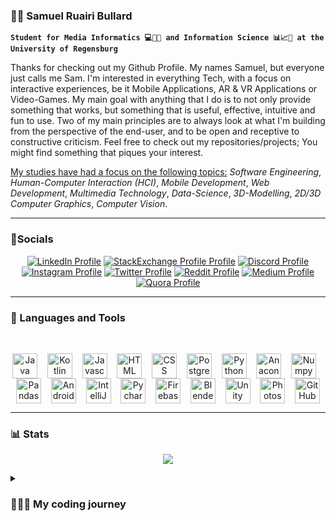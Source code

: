 ### 🙋🏻 Samuel Ruairi Bullard

**`Student for Media Informatics 💻📱🎥 and Information Science 📊📈🔣 at the University of Regensburg`**

Thanks for checking out my Github Profile. My names Samuel, but everyone just calls me Sam. I'm interested in everything Tech, with a focus on interactive experiences, be it Mobile Applications, AR & VR Applications or Video-Games. My main goal with anything that I do is to not only provide something that works, but something that is useful, effective, intuitive and fun to use. Two of my main principles are to always look at what I'm building from the perspective of the end-user, and to be open and receptive to constructive criticism. Feel free to check out my repositories/projects; You might find something that piques your interest. 

<ins> My studies have had a focus on the following topics:</ins> *Software Engineering*, *Human-Computer Interaction (HCI)*, *Mobile Development*, *Web Development*, *Multimedia Technology*, *Data-Science*, *3D-Modelling*, *2D/3D Computer Graphics*, *Computer Vision*.

---

### 📱Socials

<p align="center">
  <a href="https://www.linkedin.com/in/samuel-bullard-112539248/">
    <img alt="LinkedIn Profile" title="Check out my LinkedIn Profile!" src="https://img.shields.io/badge/LinkedIn-0077B5?style=for-the-badge&logo=linkedin&logoColor=white"/></a>
  <a href="https://meta.stackexchange.com/users/1398850/samuel-bullard">
    <img alt="StackExchange Profile Profile" title="Check out my StackExchange Profile!" src="https://img.shields.io/badge/StackExchange-%23ffffff.svg?&style=for-the-badge&logo=StackExchange&logoColor=white"/></a>
  <a href="https://discord.com/channels/@samudschigo#4989">
    <img alt="Discord Profile" title="Add me on Discord!" src="https://img.shields.io/badge/Discord-5865F2?style=for-the-badge&logo=discord&logoColor=white"/></a>
  <a href="https://www.instagram.com/samueltheonlyone/">
    <img alt="Instagram Profile" title="Check out my Instagram Profile!" src="https://img.shields.io/badge/Instagram-E4405F?style=for-the-badge&logo=instagram&logoColor=white"/></a>
  <a href="https://twitter.com/samudschigo">
    <img alt="Twitter Profile" title="Check out my Twitter Profile!" src="https://img.shields.io/badge/Twitter-1DA1F2?style=for-the-badge&logo=twitter&logoColor=whitew"/></a>
  <a href="https://www.reddit.com/user/samuel_bullard">
    <img alt="Reddit Profile" title="Check out my Reddit Profile!" src="https://img.shields.io/badge/Reddit-FF4500?style=for-the-badge&logo=reddit&logoColor=white"/></a>
  <a href="https://medium.com/@samuelbullard0">
    <img alt="Medium Profile" title="Check out my Medium Profile!" src="https://img.shields.io/badge/Medium-12100E?style=for-the-badge&logo=medium&logoColor=white"/></a>
  <a href="https://de.quora.com/profile/Samuel-Bullard">
    <img alt="Quora Profile" title="Check out my Quora Profile!" src="https://img.shields.io/badge/Quora-%23B92B27.svg?&style=for-the-badge&logo=Quora&logoColor=white"/>   </a>
</p>

---

### 🔧 Languages and Tools
<br />
<p align="center">
<img align="center" alt="Java" width="40px" src="https://cdn.jsdelivr.net/gh/devicons/devicon/icons/java/java-original.svg" />
&nbsp;&nbsp;
<img align="center" alt="Kotlin" width="40px" src="https://cdn.jsdelivr.net/gh/devicons/devicon/icons/kotlin/kotlin-original.svg" />
&nbsp;&nbsp;
<img align="center" alt="Javascript" width="40px" src="https://cdn.jsdelivr.net/gh/devicons/devicon/icons/javascript/javascript-original.svg" />
&nbsp;&nbsp;
<img align="center" alt="HTML" width="40px" src="https://cdn.jsdelivr.net/gh/devicons/devicon/icons/html5/html5-original.svg" />
&nbsp;&nbsp;
<img align="center" alt="CSS" width="40px" src="https://cdn.jsdelivr.net/gh/devicons/devicon/icons/css3/css3-original.svg" />
&nbsp;&nbsp;
<img align="center" alt="PostgreSQL" width="40px"src="https://cdn.jsdelivr.net/gh/devicons/devicon/icons/postgresql/postgresql-original.svg" />
&nbsp;&nbsp;
<img align="center" alt="Python" width="40px" src="https://cdn.jsdelivr.net/gh/devicons/devicon/icons/python/python-original.svg" />
&nbsp;&nbsp;
<img align="center" alt="Anaconda" width="40px" src="https://cdn.jsdelivr.net/gh/devicons/devicon/icons/anaconda/anaconda-original.svg" />
&nbsp;&nbsp;
<img align="center" alt="Numpy" width="40px" src="https://cdn.jsdelivr.net/gh/devicons/devicon/icons/numpy/numpy-original.svg" />
&nbsp;&nbsp;
<img align="center" alt="Pandas" width="40px" src="https://cdn.jsdelivr.net/gh/devicons/devicon/icons/pandas/pandas-original.svg" />
&nbsp;&nbsp;
<img align="center" alt="Android Studio" width="40px"src="https://cdn.jsdelivr.net/gh/devicons/devicon/icons/androidstudio/androidstudio-original.svg" />
&nbsp;&nbsp;
<img align="center" alt="IntelliJ" width="40px" src="https://cdn.jsdelivr.net/gh/devicons/devicon/icons/intellij/intellij-original.svg" />
&nbsp;&nbsp;
<img align="center" alt="Pycharm" width="40px" src="https://cdn.jsdelivr.net/gh/devicons/devicon/icons/pycharm/pycharm-original.svg" />
&nbsp;&nbsp;
<img align="center" alt="Firebase" width="40px" src="https://cdn.jsdelivr.net/gh/devicons/devicon/icons/firebase/firebase-plain.svg" />
&nbsp;&nbsp;
<img align="center" alt="Blender" width="40px" src="https://cdn.jsdelivr.net/gh/devicons/devicon/icons/blender/blender-original.svg" />
&nbsp;&nbsp;
<img align="center" alt="Unity" width="40px" src="https://cdn.jsdelivr.net/gh/devicons/devicon/icons/unity/unity-original.svg" />
&nbsp;&nbsp;
<img align="center" alt="Photoshop" width="40px" src="https://cdn.jsdelivr.net/gh/devicons/devicon/icons/photoshop/photoshop-plain.svg" />
&nbsp;&nbsp;
<img align="center" alt="GitHub" width="40px" src="https://cdn.jsdelivr.net/gh/devicons/devicon/icons/github/github-original.svg" />
</p>


---

### 📊 Stats
<p align="center" href="https://github.com/anuraghazra/github-readme-stats">
  <img align="center" src="https://github-readme-stats.vercel.app/api?username=abullard1&show_icons=true&border_color=025CDA&theme=transparent" />
</p>

<details>
  <summary>
    <h3>
      👨🏻‍💻 My coding journey
    </h3>
  </summary>
I got into contact with computers and technology at a very early age. When I was 5 years old my parents brought home a Playstation 1, which blew me away. From then on I was hooked. I continued engaging with computers and videogames until I was about 10, when I first thought about creating content. I started creating maps for games like Counterstrike and Warcraft 3, which was when I delved deeper into the inner workings of how these games worked. This took the form of modifying game files and such, where I first encountered concepts like datatypes and variables. A few years later, when I was about 14 I made my first game in Unity. It was quite simple and nothing noteworthy but it sparked my interest even further. Since then I have always continued to have an interest in tech and made it my goal to study and work in tech.
</details>

